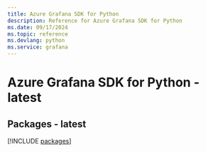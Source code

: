 ```yaml
---
title: Azure Grafana SDK for Python
description: Reference for Azure Grafana SDK for Python
ms.date: 09/17/2024
ms.topic: reference
ms.devlang: python
ms.service: grafana
---
```

# Azure Grafana SDK for Python - latest
## Packages - latest
[!INCLUDE [packages](grafana-index.md)]